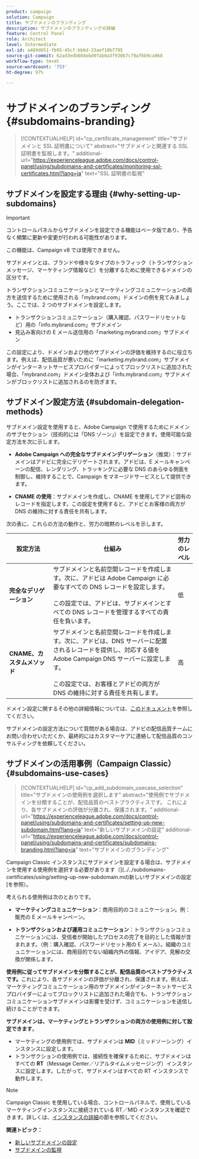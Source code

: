 ```yaml
---
product: campaign
solution: Campaign
title: サブドメインのブランディング
description: サブドメインのブランディングの詳細
feature: Control Panel
role: Architect
level: Intermediate
exl-id: a489d051-fb95-45cf-bb6d-33aef10b7795
source-git-commit: 62ad3edb604ebd9fab6a3f930b7c79af6b9ca968
workflow-type: tm+mt
source-wordcount: '753'
ht-degree: 97%

---
```


# サブドメインのブランディング {#subdomains-branding}

>[!CONTEXTUALHELP]
>id="cp_certificate_management"
>title="サブドメインと SSL 証明書について"
>abstract="サブドメインと関連する SSL 証明書を監視します。"
>additional-url="https://experienceleague.adobe.com/docs/control-panel/using/subdomains-and-certificates/monitoring-ssl-certificates.html?lang=ja" text="SSL 証明書の監視"

## サブドメインを設定する理由  {#why-setting-up-subdomains}

>[!IMPORTANT]
>
>コントロールパネルからサブドメインを設定できる機能はベータ版であり、予告なく頻繁に更新や変更が行われる可能性があります。
>
>この機能は、Campaign v8 では使用できません。

サブドメインとは、ブランドや様々なタイプのトラフィック（トランザクションメッセージ、マーケティング情報など）を分離するために使用できるドメインの区分です。

トランザクションコミュニケーションとマーケティングコミュニケーションの両方を送信するために使用される「mybrand.com」ドメインの例を見てみましょう。ここでは、2 つのサブドメインを設定します。

* トランザクションコミュニケーション（購入確認、パスワードリセットなど）用の「info.mybrand.com」サブドメイン
* 見込み客向けの E メール送信用の「marketing.mybrand.com」サブドメイン

この設定により、ドメインおよび他のサブドメインの評価を維持するのに役立ちます。例えば、配信品質が悪いために「marketing.mybrand.com」サブドメインがインターネットサービスプロバイダーによってブロックリストに追加された場合、「mybrand.com」ドメイン全体および「info.mybrand.com」サブドメインがブロックリストに追加されるのを防ぎます。

## サブドメイン設定方法 {#subdomain-delegation-methods}

サブドメイン設定を使用すると、Adobe Campaign で使用するためにドメインのサブセクション（技術的には「DNS ゾーン」）を設定できます。使用可能な設定方法を次に示します。

* **Adobe Campaign への完全なサブドメインデリゲーション**（推奨）：サブドメインはアドビに完全にデリゲートされます。アドビは、E メールキャンペーンの配信、レンダリング、トラッキングに必要な DNS のあらゆる側面を制御し、維持することで、Campaign をマネージドサービスとして提供できます。

* **CNAME の使用**：サブドメインを作成し、CNAME を使用してアドビ固有のレコードを指定します。この設定を使用すると、アドビとお客様の両方が DNS の維持に対する責任を共有します。

次の表に、これらの方法の動作と、労力の暗黙のレベルを示します。

| 設定方法 | 仕組み | 労力のレベル |
|---|---|---|
| **完全なデリゲーション** | サブドメインと名前空間レコードを作成します。次に、アドビは Adobe Campaign に必要なすべての DNS レコードを設定します。<br/><br/>この設定では、アドビは、サブドメインとすべての DNS レコードを管理するすべての責任を負います。 | 低 |
| **CNAME、カスタムメソッド** | サブドメインと名前空間レコードを作成します。次に、アドビは、DNS サーバーに配置されるレコードを提供し、対応する値を Adobe Campaign DNS サーバーに設定します。<br/><br/>この設定では、お客様とアドビの両方が DNS の維持に対する責任を共有します。 | 高 |

ドメイン設定に関するその他の詳細情報については、[このドキュメント](https://experienceleague.adobe.com/docs/deliverability-learn/deliverability-best-practice-guide/additional-resources/product-specific-resources/campaign/ac-domain-name-setup.html?lang=ja)を参照してください。

サブドメインの設定方法について質問がある場合は、アドビの配信品質チームにお問い合わせいただくか、最終的にはカスタマーケアに連絡して配信品質のコンサルティングを依頼してください。

## サブドメインの活用事例（Campaign Classic）{#subdomains-use-cases}

>[!CONTEXTUALHELP]
>id="cp_add_subdomain_usecase_selection"
>title="サブドメインの使用例を選択します"
>abstract="使用例でサブドメインを分類することが、配信品質のベストプラクティスです。 これにより、各サブドメインの評価が分離され、保護されます。"
>additional-url="https://experienceleague.adobe.com/docs/control-panel/using/subdomains-and-certificates/setting-up-new-subdomain.html?lang=ja" text="新しいサブドメインの設定"
>additional-url="https://experienceleague.adobe.com/docs/control-panel/using/subdomains-and-certificates/subdomains-branding.html?lang=ja" text="サブドメインのブランディング"

Campaign Classic インスタンスにサブドメインを設定する場合は、サブドメインを使用する使用例を選択する必要があります（](../../subdomains-certificates/using/setting-up-new-subdomain.md)新しいサブドメインの設定[を参照）。

考えられる使用例は次のとおりです。

* **マーケティングコミュニケーション**：商用目的のコミュニケーション。例：販売の E メールキャンペーン。

* **トランザクションおよび運用コミュニケーション**：トランザクションコミュニケーションには、受信者が開始したプロセスの完了を目的とした情報が含まれます。（例：購入確認、パスワードリセット用の E メール）。組織のコミュニケーションには、商用目的でない組織内外の情報、アイデア、見解の交換が関係します。

**使用例に従ってサブドメインを分類することが、配信品質のベストプラクティスです。**&#x200B;これにより、各サブドメインの評価が分離され、保護されます。例えば、マーケティングコミュニケーション用のサブドメインがインターネットサービスプロバイダーによってブロックリストに追加された場合でも、トランザクションコミュニケーションサブドメインは影響を受けず、コミュニケーションを送信し続けることができます。

**サブドメインは、マーケティングとトランザクションの両方の使用例に対して設定できます**。

* マーケティングの使用例では、サブドメインは **MID**（ミッドソーシング）インスタンスに設定します。
* トランザクションの使用例では、接続性を確保するために、サブドメインはすべての **RT**（Message Center／リアルタイムメッセージング）インスタンスに設定します。したがって、サブドメインはすべての RT インスタンスで動作します。

>[!NOTE]
>
>Campaign Classic を使用している場合、コントロールパネルで、使用しているマーケティングインスタンスに接続されている RT／MID インスタンスを確認できます。詳しくは、[インスタンスの詳細](../../instances-settings/using/instance-details.md)の節を参照してください。

**関連トピック：**

* [新しいサブドメインの設定](../../subdomains-certificates/using/setting-up-new-subdomain.md)
* [サブドメインの監視](../../subdomains-certificates/using/monitoring-subdomains.md)
